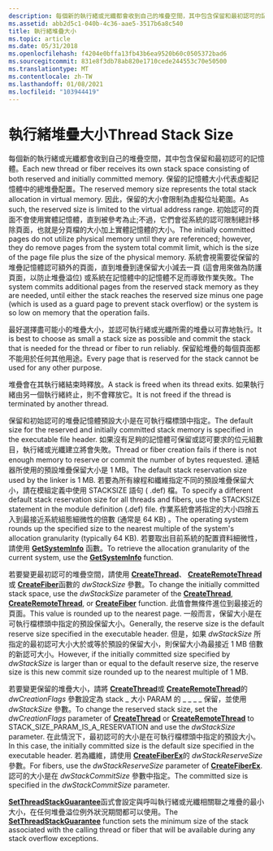 ```yaml
---
description: 每個新的執行緒或光纖都會收到自己的堆疊空間，其中包含保留和最初認可的記憶體。
ms.assetid: abb2d5c1-040b-4c36-aae5-3517b6a8c540
title: 執行緒堆疊大小
ms.topic: article
ms.date: 05/31/2018
ms.openlocfilehash: f4204e0bffa13fb43b6ea9520b60c0505372bad6
ms.sourcegitcommit: 831e8f3db78ab820e1710cede244553c70e50500
ms.translationtype: MT
ms.contentlocale: zh-TW
ms.lasthandoff: 01/08/2021
ms.locfileid: "103944419"
---
```

# <a name="thread-stack-size"></a><span data-ttu-id="8e54f-103">執行緒堆疊大小</span><span class="sxs-lookup"><span data-stu-id="8e54f-103">Thread Stack Size</span></span>

<span data-ttu-id="8e54f-104">每個新的執行緒或光纖都會收到自己的堆疊空間，其中包含保留和最初認可的記憶體。</span><span class="sxs-lookup"><span data-stu-id="8e54f-104">Each new thread or fiber receives its own stack space consisting of both reserved and initially committed memory.</span></span> <span data-ttu-id="8e54f-105">保留的記憶體大小代表虛擬記憶體中的總堆疊配置。</span><span class="sxs-lookup"><span data-stu-id="8e54f-105">The reserved memory size represents the total stack allocation in virtual memory.</span></span> <span data-ttu-id="8e54f-106">因此，保留的大小會限制為虛擬位址範圍。</span><span class="sxs-lookup"><span data-stu-id="8e54f-106">As such, the reserved size is limited to the virtual address range.</span></span> <span data-ttu-id="8e54f-107">初始認可的頁面不會使用實體記憶體，直到被參考為止;不過，它們會從系統的認可限制總計移除頁面，也就是分頁檔的大小加上實體記憶體的大小。</span><span class="sxs-lookup"><span data-stu-id="8e54f-107">The initially committed pages do not utilize physical memory until they are referenced; however, they do remove pages from the system total commit limit, which is the size of the page file plus the size of the physical memory.</span></span> <span data-ttu-id="8e54f-108">系統會視需要從保留的堆疊記憶體認可額外的頁面，直到堆疊到達保留大小減去一頁 (這會用來做為防護頁面，以防止堆疊溢位) 或系統在記憶體中的記憶體不足而導致作業失敗。</span><span class="sxs-lookup"><span data-stu-id="8e54f-108">The system commits additional pages from the reserved stack memory as they are needed, until either the stack reaches the reserved size minus one page (which is used as a guard page to prevent stack overflow) or the system is so low on memory that the operation fails.</span></span>

<span data-ttu-id="8e54f-109">最好選擇盡可能小的堆疊大小，並認可執行緒或光纖所需的堆疊以可靠地執行。</span><span class="sxs-lookup"><span data-stu-id="8e54f-109">It is best to choose as small a stack size as possible and commit the stack that is needed for the thread or fiber to run reliably.</span></span> <span data-ttu-id="8e54f-110">保留給堆疊的每個頁面都不能用於任何其他用途。</span><span class="sxs-lookup"><span data-stu-id="8e54f-110">Every page that is reserved for the stack cannot be used for any other purpose.</span></span>

<span data-ttu-id="8e54f-111">堆疊會在其執行緒結束時釋放。</span><span class="sxs-lookup"><span data-stu-id="8e54f-111">A stack is freed when its thread exits.</span></span> <span data-ttu-id="8e54f-112">如果執行緒由另一個執行緒終止，則不會釋放它。</span><span class="sxs-lookup"><span data-stu-id="8e54f-112">It is not freed if the thread is terminated by another thread.</span></span>

<span data-ttu-id="8e54f-113">保留和初始認可的堆疊記憶體預設大小是在可執行檔標頭中指定。</span><span class="sxs-lookup"><span data-stu-id="8e54f-113">The default size for the reserved and initially committed stack memory is specified in the executable file header.</span></span> <span data-ttu-id="8e54f-114">如果沒有足夠的記憶體可保留或認可要求的位元組數目，執行緒或光纖建立將會失敗。</span><span class="sxs-lookup"><span data-stu-id="8e54f-114">Thread or fiber creation fails if there is not enough memory to reserve or commit the number of bytes requested.</span></span> <span data-ttu-id="8e54f-115">連結器所使用的預設堆疊保留大小是 1 MB。</span><span class="sxs-lookup"><span data-stu-id="8e54f-115">The default stack reservation size used by the linker is 1 MB.</span></span> <span data-ttu-id="8e54f-116">若要為所有線程和纖維指定不同的預設堆疊保留大小，請在模組定義中使用 STACKSIZE 語句 ( .def) 檔。</span><span class="sxs-lookup"><span data-stu-id="8e54f-116">To specify a different default stack reservation size for all threads and fibers, use the STACKSIZE statement in the module definition (.def) file.</span></span> <span data-ttu-id="8e54f-117">作業系統會將指定的大小四捨五入到最接近系統組態細微性的倍數 (通常是 64 KB) 。</span><span class="sxs-lookup"><span data-stu-id="8e54f-117">The operating system rounds up the specified size to the nearest multiple of the system's allocation granularity (typically 64 KB).</span></span> <span data-ttu-id="8e54f-118">若要取出目前系統的配置資料細微性，請使用 [**GetSystemInfo**](/windows/win32/api/sysinfoapi/nf-sysinfoapi-getsysteminfo) 函數。</span><span class="sxs-lookup"><span data-stu-id="8e54f-118">To retrieve the allocation granularity of the current system, use the [**GetSystemInfo**](/windows/win32/api/sysinfoapi/nf-sysinfoapi-getsysteminfo) function.</span></span>

<span data-ttu-id="8e54f-119">若要變更最初認可的堆疊空間，請使用 [**CreateThread**](/windows/win32/api/processthreadsapi/nf-processthreadsapi-createthread)、 [**CreateRemoteThread**](/windows/win32/api/processthreadsapi/nf-processthreadsapi-createremotethread)或 [**CreateFiber**](/windows/desktop/api/WinBase/nf-winbase-createfiber)函數的 *dwStackSize* 參數。</span><span class="sxs-lookup"><span data-stu-id="8e54f-119">To change the initially committed stack space, use the *dwStackSize* parameter of the [**CreateThread**](/windows/win32/api/processthreadsapi/nf-processthreadsapi-createthread), [**CreateRemoteThread**](/windows/win32/api/processthreadsapi/nf-processthreadsapi-createremotethread), or [**CreateFiber**](/windows/desktop/api/WinBase/nf-winbase-createfiber) function.</span></span> <span data-ttu-id="8e54f-120">此值會無條件進位到最接近的頁面。</span><span class="sxs-lookup"><span data-stu-id="8e54f-120">This value is rounded up to the nearest page.</span></span> <span data-ttu-id="8e54f-121">一般而言，保留大小是在可執行檔標頭中指定的預設保留大小。</span><span class="sxs-lookup"><span data-stu-id="8e54f-121">Generally, the reserve size is the default reserve size specified in the executable header.</span></span> <span data-ttu-id="8e54f-122">但是，如果 *dwStackSize* 所指定的最初認可大小大於或等於預設的保留大小，則保留大小為最接近 1 MB 倍數的新認可大小。</span><span class="sxs-lookup"><span data-stu-id="8e54f-122">However, if the initially committed size specified by *dwStackSize* is larger than or equal to the default reserve size, the reserve size is this new commit size rounded up to the nearest multiple of 1 MB.</span></span>

<span data-ttu-id="8e54f-123">若要變更保留的堆疊大小，請將 [**CreateThread**](/windows/win32/api/processthreadsapi/nf-processthreadsapi-createthread)或 [**CreateRemoteThread**](/windows/win32/api/processthreadsapi/nf-processthreadsapi-createremotethread)的 *dwCreationFlags* 參數設定為 stack \_ 大小 PARAM 的 \_ \_ \_ \_ 保留，並使用 *dwStackSize* 參數。</span><span class="sxs-lookup"><span data-stu-id="8e54f-123">To change the reserved stack size, set the *dwCreationFlags* parameter of [**CreateThread**](/windows/win32/api/processthreadsapi/nf-processthreadsapi-createthread) or [**CreateRemoteThread**](/windows/win32/api/processthreadsapi/nf-processthreadsapi-createremotethread) to STACK\_SIZE\_PARAM\_IS\_A\_RESERVATION and use the *dwStackSize* parameter.</span></span> <span data-ttu-id="8e54f-124">在此情況下，最初認可的大小是在可執行檔標頭中指定的預設大小。</span><span class="sxs-lookup"><span data-stu-id="8e54f-124">In this case, the initially committed size is the default size specified in the executable header.</span></span> <span data-ttu-id="8e54f-125">若為纖維，請使用 [**CreateFiberEx**](/windows/desktop/api/WinBase/nf-winbase-createfiberex)的 *dwStackReserveSize* 參數。</span><span class="sxs-lookup"><span data-stu-id="8e54f-125">For fibers, use the *dwStackReserveSize* parameter of [**CreateFiberEx**](/windows/desktop/api/WinBase/nf-winbase-createfiberex).</span></span> <span data-ttu-id="8e54f-126">認可的大小是在 *dwStackCommitSize* 參數中指定。</span><span class="sxs-lookup"><span data-stu-id="8e54f-126">The committed size is specified in the *dwStackCommitSize* parameter.</span></span>

<span data-ttu-id="8e54f-127">[**SetThreadStackGuarantee**](/windows/win32/api/processthreadsapi/nf-processthreadsapi-setthreadstackguarantee)函式會設定與呼叫執行緒或光纖相關聯之堆疊的最小大小，在任何堆疊溢位例外狀況期間都可以使用。</span><span class="sxs-lookup"><span data-stu-id="8e54f-127">The [**SetThreadStackGuarantee**](/windows/win32/api/processthreadsapi/nf-processthreadsapi-setthreadstackguarantee) function sets the minimum size of the stack associated with the calling thread or fiber that will be available during any stack overflow exceptions.</span></span>

 

 
